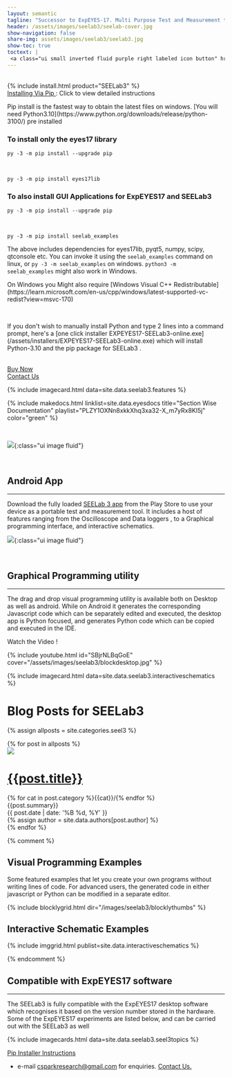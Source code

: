 ```yaml
---
layout: semantic
tagline: "Successor to ExpEYES-17. Multi Purpose Test and Measurement tool"
header: /assets/images/seelab3/seelab-cover.jpg
show-navigation: false
share-img: assets/images/seelab3/seelab3.jpg
show-toc: true
toctext: |
 <a class="ui small inverted fluid purple right labeled icon button" href="/expeyes17/blog"><i class="right arrow icon"></i>Blog</a>
---
```


<br>
{% include install.html product="SEELab3"  %}

<div class="ui pink fluid segment">
<a class="ui basic pink button" href = "/installers/install-via-pip.html" target="_blank"><i class="ui info icon"></i> Installing Via Pip </a> : Click to view detailed instructions
<p markdown="1">
Pip install is the fastest way to obtain the latest files on windows. [You will need Python3.10](https://www.python.org/downloads/release/python-3100/)  pre installed
</p>

<h3>To install only the eyes17 library</h3>

<p markdown="1">

```py -3 -m pip install --upgrade pip```

<br>

```py -3 -m pip install eyes17lib```

</p>
<h3>To also install GUI Applications for ExpEYES17 and SEELab3</h3>

<p markdown="1">

```py -3 -m pip install --upgrade pip```

<br>


```py -3 -m pip install seelab_examples```

</p>

The above includes dependencies for eyes17lib, pyqt5, numpy, scipy, qtconsole etc. You can invoke it using the `seelab_examples` command on linux, or `py -3 -m seelab_examples` on windows. `python3 -m seelab_examples` might also work in Windows.

<p markdown="1">
On Windows you Might also require [Windows Visual C++ Redistributable](https://learn.microsoft.com/en-us/cpp/windows/latest-supported-vc-redist?view=msvc-170)
</p><br>

<p markdown="1">
If you don't wish to manually install Python and type 2 lines into a command prompt, here's a [one click installer EXPEYES17-SEELab3-online.exe](/assets/installers/EXPEYES17-SEELab3-online.exe) which will install Python-3.10 and the pip package for SEELab3 .
</p>

</div>


<br>
<div class="ui fluid container">
<a class="ui fluid blue animated fade button" href="/contact.html" target="_blank">
	<div class="visible content" >
	<i class="ui cart icon"></i>
	Buy Now
	</div>
	<div class="hidden content">Contact Us</div>
</a>
</div>


{% include imagecard.html data=site.data.seelab3.features %}

{% include makedocs.html linklist=site.data.eyesdocs title="Section Wise Documentation"  playlist="PLZY1OXNn8xkkXhq3xa32-X_m7yRx8Kl5j" color="green" %}


<br>

![](/assets/images/seelab3/header.jpg){:class="ui image fluid"}

<br>


## Android App
---

Download the fully loaded [SEELab 3 app](https://play.google.com/store/apps/details?id=com.cspark.research.eyes17) from the Play Store to use your device as a portable test and measurement tool. It includes a host of features
ranging from the Oscilloscope and Data loggers , to a Graphical programming interface, and interactive schematics. 

![](/assets/images/seelab3/androidapp.jpg){:class="ui image fluid"}

<br>

## Graphical Programming utility
---

The drag and drop visual programming utility is available both on Desktop as well as android. While on Android it generates the corresponding Javascript code which can be separately edited and executed, the desktop app is Python focused, and generates Python code which can be copied and executed in the IDE.


Watch the Video !

{% include youtube.html id="SBjrNLBqGoE" cover="/assets/images/seelab3/blockdesktop.jpg" %}

{% include imagecard.html data=site.data.seelab3.interactiveschematics %}



# Blog Posts for SEELab3

{% assign allposts = site.categories.seel3 %}

<div class="ui clearing hidden divider"></div>	
<div class="ui container">
	<div class="ui relaxed divided items">
	{% for post in allposts %}
	<div class="item link">
	  <a class="ui medium image raised red segment" href="{{post.url}}">
		<img src="/assets/images/300x170.png" class="ui image lazy" data-src="{{ post.cover }}">
	  </a>
	  <div class="content">
		<h1 class="ui header small" id="{{post.title}}"><a href="{{post.url}}" class="ui dividing header teal"><i class="settings icon"></i>{{post.title}}</a></h1>
		<div class="meta">
			    {% for cat in post.category %}<a>{{cat}}/</a>{% endfor %}
		</div>
		<div class="description">
		  {{post.summary}}
		</div>
		<div class="extra">
		  <div>{{ post.date | date: '%B %d, %Y' }}</div>
			{% assign author = site.data.authors[post.author] %}
			<!--
			<a class="ui basic image large label right floated">
			  <img src="{{author.photo}}">
			  {{author.name}}
			</a>
			-->
		</div>
	  </div>
	</div>
	<div class="ui clearing hidden divider"></div>	
	{% endfor %}
	</div>
</div>

{% comment %}
## Visual Programming Examples

Some featured examples that let you create your own programs without writing lines of code. For advanced users, the generated code in either javascript
or Python can be modified in a separate editor.

{% include blocklygrid.html dir="/images/seelab3/blocklythumbs"  %}


## Interactive Schematic Examples

{% include imggrid.html publist=site.data.interactiveschematics  %}

{% endcomment %}

## Compatible with ExpEYES17 software
---

The SEELab3 is fully compatible with the ExpEYES17 desktop software which recognises it based on the version number stored in the hardware.
Some of the ExpEYES17 experiments are listed below, and can be carried out with the SEELab3 as well

{% include imagecards.html data=site.data.seelab3.seel3topics %}



<a class="ui basic primary button" style="width:300px" href = "/installers/install-via-pip.html" target="_blank"><i class="ui download icon"></i> Pip Installer Instructions</a> 


* e-mail csparkresearch@gmail.com for enquiries. [Contact Us.](contact)
